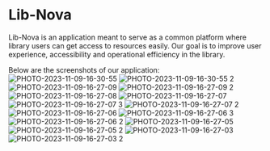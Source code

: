 # Lib-Nova
Lib-Nova is an application meant to serve as a common platform where library users can get access to resources easily. Our goal is to improve user experience, accessibility and operational efficiency in the library.

Below are the screenshots of our application:
![PHOTO-2023-11-09-16-30-55](https://github.com/Vincent-Msiza/Lib-Nova/assets/84848919/74b848ef-e816-416a-82fa-7071189b4b11)
![PHOTO-2023-11-09-16-30-55 2](https://github.com/Vincent-Msiza/Lib-Nova/assets/84848919/707549be-be0d-4740-9d06-2c224c964acd)
![PHOTO-2023-11-09-16-27-09](https://github.com/Vincent-Msiza/Lib-Nova/assets/84848919/21f6031c-e819-4e74-bcad-469ecf4ed32d)
![PHOTO-2023-11-09-16-27-09 2](https://github.com/Vincent-Msiza/Lib-Nova/assets/84848919/0479b0ac-4fc2-4f2a-b3f5-d3d347c34935)
![PHOTO-2023-11-09-16-27-08](https://github.com/Vincent-Msiza/Lib-Nova/assets/84848919/dc4ca1ba-560b-4445-aa4d-130e5909bd89)
![PHOTO-2023-11-09-16-27-07](https://github.com/Vincent-Msiza/Lib-Nova/assets/84848919/b66b00c4-8fb8-40cb-8c2c-eaa5e88041a0)
![PHOTO-2023-11-09-16-27-07 3](https://github.com/Vincent-Msiza/Lib-Nova/assets/84848919/bc412562-5857-417b-96c1-e800196b2510)
![PHOTO-2023-11-09-16-27-07 2](https://github.com/Vincent-Msiza/Lib-Nova/assets/84848919/6747201b-cb3b-44ab-abec-170539478208)
![PHOTO-2023-11-09-16-27-06](https://github.com/Vincent-Msiza/Lib-Nova/assets/84848919/6fe55959-a443-4c23-8c74-d1689cee255c)
![PHOTO-2023-11-09-16-27-06 3](https://github.com/Vincent-Msiza/Lib-Nova/assets/84848919/945d2330-e86d-43d1-a09c-93b2edb5ea58)
![PHOTO-2023-11-09-16-27-06 2](https://github.com/Vincent-Msiza/Lib-Nova/assets/84848919/3229099b-db06-468f-a6a4-e8d2e1dd2a08)
![PHOTO-2023-11-09-16-27-05](https://github.com/Vincent-Msiza/Lib-Nova/assets/84848919/11b63240-9ac9-4179-9196-04f0ddb231c8)
![PHOTO-2023-11-09-16-27-05 2](https://github.com/Vincent-Msiza/Lib-Nova/assets/84848919/3e46fbfc-045c-487a-af97-148e109ce4dd)
![PHOTO-2023-11-09-16-27-03](https://github.com/Vincent-Msiza/Lib-Nova/assets/84848919/9e50e04e-2d85-419a-8e60-33763c9c23f5)
![PHOTO-2023-11-09-16-27-03 2](https://github.com/Vincent-Msiza/Lib-Nova/assets/84848919/e2036642-b598-438b-9fb2-31fcec891c31)
